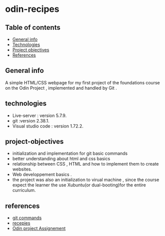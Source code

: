 # odin-recipes

## Table of contents

* [General info](#General)
* [Technologies](#technologies)
* [Project objectives](#project-objectives)
* [References](#references)

## General info
A simple HTML/CSS webpage for my first project of the foundations course on the Odin Project ,  implemented and handled by Git .
## technologies 
- Live-server : version 5.7.9.
- git :version 2.38.1.
- Visual studio code : version 1.72.2.
## project-objectives
- initialization and implementation for git basic commands
- better understanding about html and css basics 
- relationship between CSS , HTML and how to implement them to create websites.
- Web developpement basics .
- the project was also an initialization to virual machine , since the course expect the learner the use Xubuntu(or dual-booting)for the entire curriculum.
## references 
- [git commands](https://www.theodinproject.com/lessons/foundations-git-basics)
- [recepies](https://onepiece.fandom.com/wiki/One_Piece_Pirate_Recipes)
- [Odin project Assignement](https://www.theodinproject.com/paths/foundations/courses/foundations/lessons/recipes)
